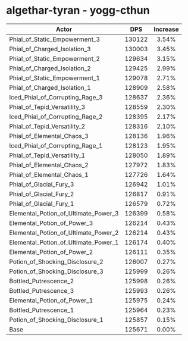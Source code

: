 # algethar-tyran - yogg-cthun
| Actor | DPS | Increase |
|---|:---:|:---:|
|Phial_of_Static_Empowerment_3|130122|3.54%|
|Phial_of_Charged_Isolation_3|130003|3.45%|
|Phial_of_Static_Empowerment_2|129634|3.15%|
|Phial_of_Charged_Isolation_2|129425|2.99%|
|Phial_of_Static_Empowerment_1|129078|2.71%|
|Phial_of_Charged_Isolation_1|128909|2.58%|
|Iced_Phial_of_Corrupting_Rage_3|128637|2.36%|
|Phial_of_Tepid_Versatility_3|128559|2.30%|
|Iced_Phial_of_Corrupting_Rage_2|128395|2.17%|
|Phial_of_Tepid_Versatility_2|128316|2.10%|
|Phial_of_Elemental_Chaos_3|128136|1.96%|
|Iced_Phial_of_Corrupting_Rage_1|128123|1.95%|
|Phial_of_Tepid_Versatility_1|128050|1.89%|
|Phial_of_Elemental_Chaos_2|127972|1.83%|
|Phial_of_Elemental_Chaos_1|127726|1.64%|
|Phial_of_Glacial_Fury_3|126942|1.01%|
|Phial_of_Glacial_Fury_2|126817|0.91%|
|Phial_of_Glacial_Fury_1|126579|0.72%|
|Elemental_Potion_of_Ultimate_Power_3|126399|0.58%|
|Elemental_Potion_of_Power_3|126214|0.43%|
|Elemental_Potion_of_Ultimate_Power_2|126214|0.43%|
|Elemental_Potion_of_Ultimate_Power_1|126174|0.40%|
|Elemental_Potion_of_Power_2|126111|0.35%|
|Potion_of_Shocking_Disclosure_2|126007|0.27%|
|Potion_of_Shocking_Disclosure_3|125999|0.26%|
|Bottled_Putrescence_2|125998|0.26%|
|Bottled_Putrescence_3|125993|0.26%|
|Elemental_Potion_of_Power_1|125975|0.24%|
|Bottled_Putrescence_1|125964|0.23%|
|Potion_of_Shocking_Disclosure_1|125857|0.15%|
|Base|125671|0.00%|
